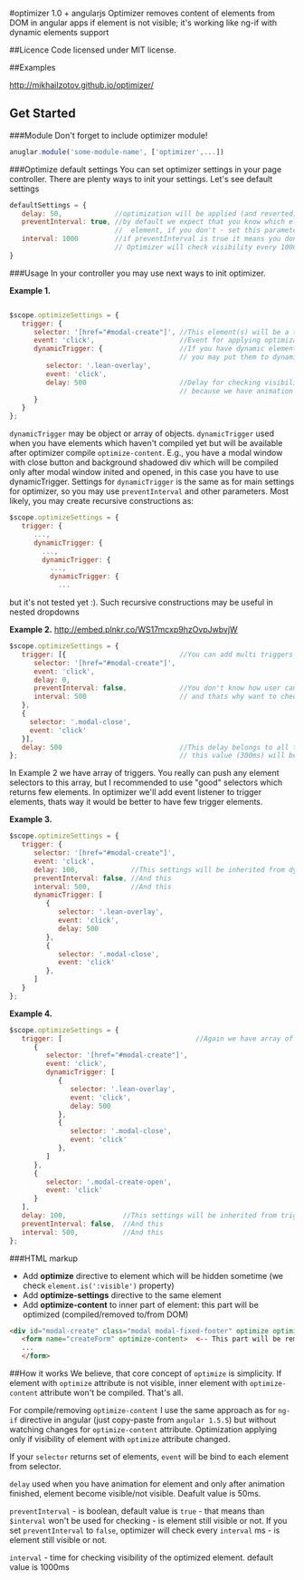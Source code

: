 #optimizer 1.0 + angularjs
Optimizer removes content of elements from DOM in angular apps if element is not visible; it's working like ng-if with dynamic elements support

##Licence
Code licensed under MIT license.

##Examples

http://mikhailzotov.github.io/optimizer/

## Get Started

###Module
Don't forget to include optimizer module!
```javascript
anuglar.module('some-module-name', ['optimizer',...])
```

###Optimize default settings
You can set optimizer settings in your page controller. There are plenty ways to init your settings.
Let's see default settings

```javascript
defaultSettings = {
   delay: 50,             //optimization will be applied (and reverted) after 50ms (when trigger event emitted)
   preventInterval: true, //by default we expect that you know which elements will be triggers for hide/show your optimized
                          //  element, if you don't - set this parameter to 'false'
   interval: 1000         //if preventInterval is true it means you don't know when your element will be not visible.
                          // Optimizer will check visibility every 1000ms once your element become visible.
}
```

###Usage
In your controller you may use next ways to init optimizer.

**Example 1.**
```javascript

$scope.optimizeSettings = {
   trigger: {
      selector: '[href="#modal-create"]', //This element(s) will be a trigger(s) for optimizer
      event: 'click',                     //Event for applying optimization
      dynamicTrigger: {                   //If you have dynamic elements which will be a triggers as well,
                                          // you may put them to dynamicTrigger object
         selector: '.lean-overlay',
         event: 'click',
         delay: 500                       //Delay for checking visibility of your optimized element. We set it to 500ms
                                          // because we have animation and immidiately after triggering element will still visible
      }
   }
};
```
`dynamicTrigger` may be object or array of objects. `dynamicTrigger` used when you have elements which haven't compiled yet but will be available after optimizer compile `optimize-content`. E.g., you have a modal window with close button and background shadowed div which will be compiled only after modal window inited and opened, in this case you have to use dynamicTrigger. Settings for `dynamicTrigger` is the same as for main settings for optimizer, so you may use `preventInterval` and other parameters. Most likely, you may create recursive constructions as:

```javascript
$scope.optimizeSettings = {
   trigger: {
      ...,
      dynamicTrigger: {
        ...,
        dynamicTrigger: {
          ...,
          dynamicTrigger: {
            ...
```
but it's not tested yet :). Such recursive constructions may be useful in nested dropdowns

**Example 2.** http://embed.plnkr.co/WS17mcxp9hzOvpJwbvjW
```javascript
$scope.optimizeSettings = {
   trigger: [{                            //You can add multi triggers (array of triggers)
      selector: '[href="#modal-create"]',
      event: 'click',
      delay: 0,
      preventInterval: false,             //You don't know how user can make your optimized element not visible
      interval: 500                       // and thats why want to check - is element still visible every 500ms
   },
   {
     selector: '.modal-close',
     event: 'click'
   }],
   delay: 500                             //This delay belongs to all triggers: if you didn't set own delay for some trigger,
};                                        // this value (300ms) will be inherited
```

In Example 2 we have array of triggers. You really can push any element selectors to this array, but I recommended to use "good" selectors which returns few elements. In optimizer we'll add event listener to trigger elements, thats way it would be better to have few trigger elements.


**Example 3.**
```javascript
$scope.optimizeSettings = {
   trigger: {
      selector: '[href="#modal-create"]',
      event: 'click',
      delay: 100,             //This settings will be inherited from dynamicTrigger
      preventInterval: false, //And this
      interval: 500,          //And this
      dynamicTrigger: [
         {
            selector: '.lean-overlay',
            event: 'click',
            delay: 500
         },
         {
            selector: '.modal-close',
            event: 'click'
         },
      ]
   }
};
```

**Example 4.**
```javascript
$scope.optimizeSettings = {
   trigger: [                                 //Again we have array of triggers
      {
         selector: '[href="#modal-create"]',
         event: 'click',
         dynamicTrigger: [
            {
               selector: '.lean-overlay',
               event: 'click',
               delay: 500
            },
            {
               selector: '.modal-close',
               event: 'click'
            },
         ]
      },
      {
         selector: '.modal-create-open',
         event: 'click'
      }
   ],
   delay: 100,              //This settings will be inherited from trigger and dynamicTrigger
   preventInterval: false,  //And this
   interval: 500,           //And this
};
```

###HTML markup
* Add **optimize** directive to element which will be hidden sometime (we check ``element.is(':visible')`` property)
* Add **optimize-settings** directive to the same element
* Add **optimize-content** to inner part of element: this part will be optimized (compiled/removed to/from DOM)

```html
<div id="modal-create" class="modal modal-fixed-footer" optimize optimize-settings="optimizeSettings">
   <form name="createForm" optimize-content>  <-- This part will be removed from DOM on optimizing -->
   ...
   </form>
```


##How it works
We believe, that core concept of `optimize` is simplicity. If element with `optimize` attribute is not visible, inner element with `optimize-content` attribute won't be compiled. That's all.

For compile/removing `optimize-content` I use the same approach as for `ng-if` directive in angular (just copy-paste from `angular 1.5.5`) but without watching changes for `optimize-content` attribute. Optimization applying only if visibility of element with `optimize` attribute changed.

If your `selector` returns set of elements, `event` will be bind to each element from selector.

`delay` used when you have animation for element and only after animation finished, element become visible/not visible. Deafult value is 50ms.

`preventInterval` - is boolean, default value is `true` - that means than `$interval` won't be used for checking - is element still visible or not. If you set `preventInterval` to `false`, optimizer will check every `interval` ms - is element still visible or not.

`interval` - time for checking visibility of the optimized element. default value is 1000ms
